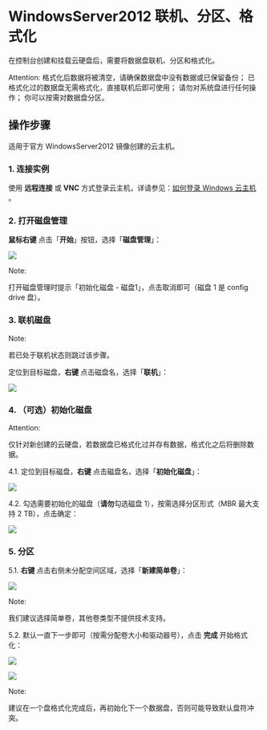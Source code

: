 # WindowsServer2012 联机、分区、格式化

在控制台创建和挂载云硬盘后，需要将数据盘联机、分区和格式化。

<span>Attention:</span>
格式化后数据将被清空，请确保数据盘中没有数据或已保留备份；
已格式化过的数据盘无需格式化，直接联机后即可使用；
请勿对系统盘进行任何操作；
你可以按需对数据盘分区。


## 操作步骤

适用于官方 WindowsServer2012 镜像创建的云主机。

### 1. 连接实例

使用 **远程连接** 或 **VNC** 方式登录云主机，详请参见：[如何登录 Windows 云主机](http://support.c.163.com/md.html#!计算服务/云主机/使用指南/windows主机基本操作.md) 。

### 2. 打开磁盘管理

**鼠标右键** 点击「**开始**」按钮，选择「**磁盘管理**」：

![](../../image/初始化云硬盘-windows2012-磁盘管理.png)

<span>Note:</span><div class="alertContent">打开磁盘管理时提示「初始化磁盘 - 磁盘1」，点击取消即可（磁盘 1 是 config drive 盘）。</div>

### 3. 联机磁盘

<span>Note:</span><div class="alertContent">若已处于联机状态则跳过该步骤。</div>

定位到目标磁盘，**右键** 点击磁盘名，选择「**联机**」：

![](../../image/初始化云硬盘-windows2012-联机.png)

### 4. （可选）初始化磁盘

<span>Attention:</span><div class="alertContent">仅针对新创建的云硬盘，若数据盘已格式化过并存有数据，格式化之后将删除数据。</div>

4.1. 定位到目标磁盘，**右键** 点击磁盘名，选择「**初始化磁盘**」：

![](../../image/初始化云硬盘-windows2012-选择初始化磁盘.png)

4.2. 勾选需要初始化的磁盘（**请勿**勾选磁盘 1），按需选择分区形式（MBR 最大支持 2 TB），点击确定：

![](../../image/初始化云硬盘-windows2012-初始化磁盘.png)

### 5. 分区

5.1. **右键** 点击右侧未分配空间区域，选择「**新建简单卷**」：

![](../../image/初始化云硬盘-windows2012-新建简单卷.png)

<span>Note:</span><div class="alertContent">我们建议选择简单卷，其他卷类型不提供技术支持。</div>

5.2. 默认一直下一步即可（按需分配卷大小和驱动器号），点击 **完成** 开始格式化：

![](../../image/初始化云硬盘-windows2012-新建简单卷开始.png)

![](../../image/初始化云硬盘-windows2012-完成初始化.png)

<span>Note:</span><div class="alertContent">建议在一个盘格式化完成后，再初始化下一个数据盘，否则可能导致默认盘符冲突。</div>





